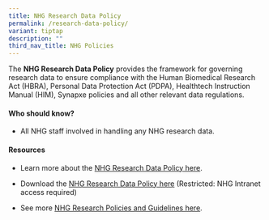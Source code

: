 ```yaml
---
title: NHG Research Data Policy
permalink: /research-data-policy/
variant: tiptap
description: ""
third_nav_title: NHG Policies
---
```

<p>The <strong>NHG Research Data Policy</strong> provides the framework for
governing research data to ensure compliance with the Human Biomedical
Research Act (HBRA), Personal Data Protection Act (PDPA), Healthtech Instruction
Manual (HIM), Synapxe policies and all other relevant data regulations.</p>
<h4><strong>Who should know?</strong></h4>
<ul data-tight="true" class="tight">
<li>
<p>All NHG staff involved in handling any NHG research data.</p>
</li>
</ul>
<h4><strong>Resources</strong></h4>
<ul data-tight="true" class="tight">
<li>
<p>Learn more about the <a href="https://ethics.gri.nhg.com.sg/data-governance/" rel="noopener nofollow" target="_blank">NHG Research Data Policy here</a>.</p>
</li>
<li>
<p>Download the <a href="https://mynhg.nhg.com.sg/dept/rcu/Shared%20Library/Research%20Data/NHG%20Research%20Data%20Policy.pdf" rel="noopener noreferrer nofollow" target="_blank">NHG Research Data Policy here</a> (Restricted:
NHG Intranet access required)</p>
</li>
<li>
<p>See more <a href="https://ethics.gri.nhg.com.sg/nhg-research-policies/" rel="noopener nofollow" target="_blank">NHG Research Policies and Guidelines here</a>.</p>
</li>
</ul>
<p></p>